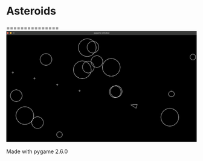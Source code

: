 # Asteroids

===============
![Screenshot of Asteroids](/pygame_asteroids.png)

Made with pygame 2.6.0
